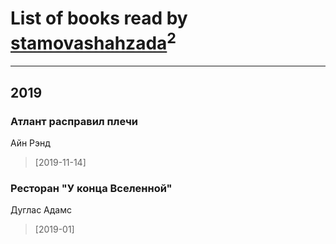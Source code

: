 # List of books read by [stamovashahzada](http://vk.com/id310646815)<sup>2</sup>
---

## 2019

### Атлант расправил плечи
Айн Рэнд
> [2019-11-14] 


### Ресторан "У конца Вселенной"
Дуглас Адамс
> [2019-01] 




